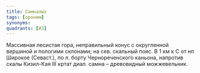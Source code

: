 ```yaml
---
title: Самналых
tags: [ороним]
synonyms:
quadrants: [И3]
---
```


Массивная лесистая гора, неправильный конус с округленной вершиной и пологими
склонами; на сев. скальный пояс. В 1 км к С от нп Широкое (Севаст.), по л. борту
Чернореченского каньона, напротив скалы Кизил-Кая III кртат диал. самна –
древовидный можжевельник.
